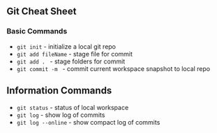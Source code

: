 ## Git Cheat Sheet

### Basic Commands
* `git init` - initialize a local git repo
* `git add fileName` - stage file for commit
* `git add . ` - stage folders for commit
* `git commit -m ` - commit current workspace snapshot to local repo

## Information Commands
* `git status` - status of local workspace
* `git log` - show log of commits
* `git log --online` - show compact log of commits
